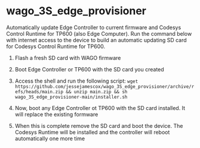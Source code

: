 # wago_3S_edge_provisioner
Automatically update Edge Controller to current firmware and Codesys Control Runtime for TP600 (also Edge Computer).  Run the command below with internet access to the device to build an automatic updating SD card for Codesys Control Runtime for TP600.

1. Flash a fresh SD card with WAGO firmware

2. Boot Edge Controller or TP600 with the SD card you created

3. Access the shell and run the following script:
`wget https://github.com/jessejamescox/wago_3S_edge_provisioner/archive/refs/heads/main.zip && unzip main.zip && sh wago_3S_edge_provisioner-main/installer.sh`

4. Now, boot any Edge Controller ot TP600 with the SD card installed.  It will replace the existing formware

5. When this is complete remove the SD card and boot the device.  The Codesys Runtime will be installed and the controller will reboot automatically one more time
